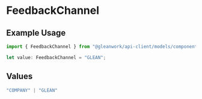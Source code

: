 # FeedbackChannel

## Example Usage

```typescript
import { FeedbackChannel } from "@gleanwork/api-client/models/components";

let value: FeedbackChannel = "GLEAN";
```

## Values

```typescript
"COMPANY" | "GLEAN"
```